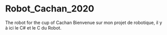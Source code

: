 # Robot_Cachan_2020
 The robot for the cup of Cachan
Bienvenue sur mon projet de robotique, il y à ici le C# et le C du Robot. 
